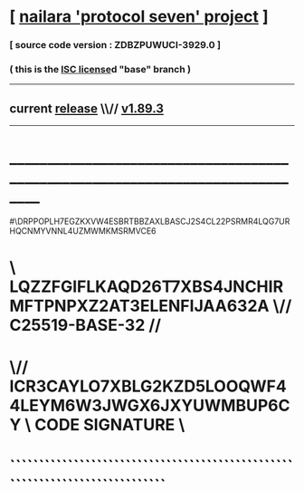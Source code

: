 
# [ [nailara 'protocol seven' project](http://nailara.network/) ]

### [ source code version : ZDBZPUWUCI-3929.0 ]

### ( this is the [ISC license](license)d "base" branch )
---
## current [release](https://github.com/nailara-technologies/protocol-7/releases) \\\\// [v1.89.3](https://github.com/nailara-technologies/protocol-7/releases/tag/v1.89.3)
---
# ______________________________________________________________________________
#\\DRPPOPLH7EGZKXVW4ESBRTBBZAXLBASCJ2S4CL22PSRMR4LQG7URHQCNMYVNNL4UZMWMKMSRMVCE6
# \\ LQZZFGIFLKAQD26T7XBS4JNCHIRMFTPNPXZ2AT3ELENFIJAA632A \\// C25519-BASE-32 //
#  \\// ICR3CAYLO7XBLG2KZD5LOOQWF44LEYM6W3JWGX6JXYUWMBUP6CY \\ CODE SIGNATURE \\
#   ````````````````````````````````````````````````````````````````````````````

